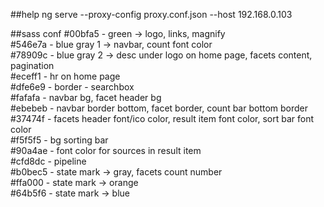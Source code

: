 ##help
ng serve --proxy-config proxy.conf.json --host 192.168.0.103

##sass conf
#00bfa5 - green -> logo, links, magnify  
#546e7a - blue gray 1 -> navbar, count font color   
#78909c - blue gray 2 -> desc under logo on home page, facets content, pagination  
#eceff1 - hr on home page  
#dfe6e9 - border - searchbox  
#fafafa - navbar bg, facet header bg  
#ebebeb - navbar border bottom, facet border, count bar bottom border  
#37474f - facets header font/ico color, result item font color, sort bar font color  
#f5f5f5 - bg sorting bar  
#90a4ae - font color for sources in result item   
#cfd8dc - pipeline  
#b0bec5 - state mark -> gray, facets count number  
#ffa000 - state mark -> orange  
#64b5f6 - state mark -> blue  
